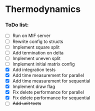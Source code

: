 # Thermodynamics

### ToDo list:

- [ ] Run on MIF server
- [ ] Rewrite config to structs
- [ ] Implement square split
- [ ] Add termination on delta
- [ ] Implement uneven split
- [ ] Implement initial matrix config
- [x] Add integration tests
- [x] Add time measurement for parallel
- [x] Add time measurement for sequential
- [x] Implement draw flag
- [x] Fix delete performance for parallel
- [x] Fix delete performance for sequential
- [ ] ~~Add unit tests~~